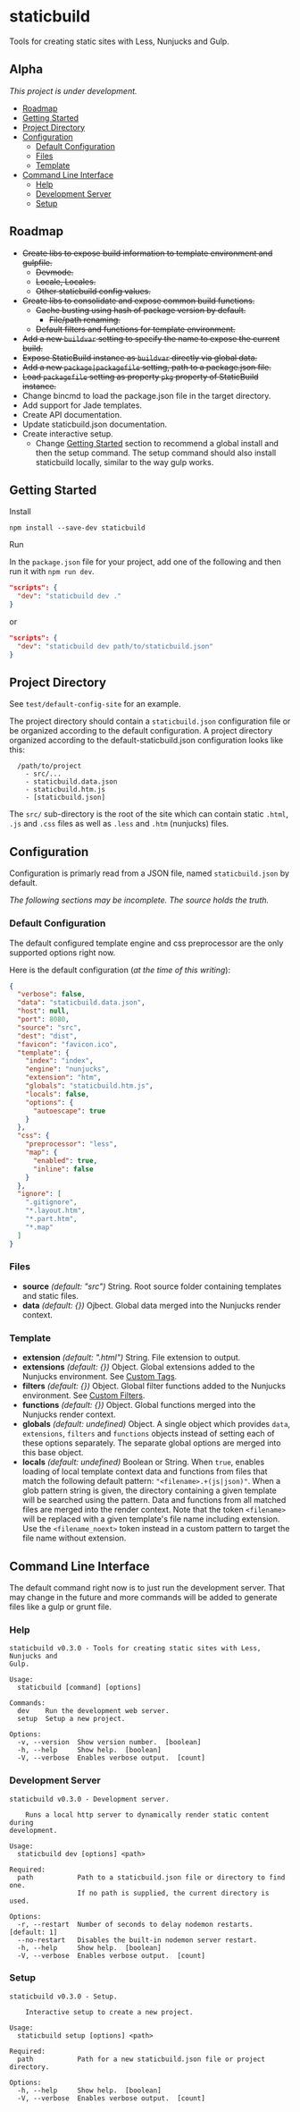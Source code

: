 # staticbuild

Tools for creating static sites with Less, Nunjucks and Gulp.

## Alpha

_This project is under development._

- [Roadmap](#roadmap)
- [Getting Started](#getting-started)
- [Project Directory](#project-directory)
- [Configuration](#configuration)
  - [Default Configuration](#default-configuration)
  - [Files](#files)
  - [Template](#template)
- [Command Line Interface](#command-line-interface)
  - [Help](#help)
  - [Development Server](#development-server)
  - [Setup](#setup)


## Roadmap

- ~~Create libs to expose build information to template environment and gulpfile.~~
  - ~~Devmode.~~
  - ~~Locale, Locales.~~
  - ~~Other staticbuild config values.~~
- ~~Create libs to consolidate and expose common build functions.~~
  - ~~Cache busting using hash of package version by default.~~
    - ~~File/path renaming.~~
  - ~~Default filters and functions for template environment.~~
- ~~Add a new `buildvar` setting to specify the name to expose the current build.~~
- ~~Expose StaticBuild instance as `buildvar` directly via global data.~~
- ~~Add a new `package|packagefile` setting, path to a package.json file.~~
- ~~Load `packagefile` setting as property `pkg` property of StaticBuild instance.~~
- Change bincmd to load the package.json file in the target directory.
- Add support for Jade templates.
- Create API documentation.
- Update staticbuild.json documentation.
- Create interactive setup.
  - Change [Getting Started](#getting-started) section to recommend a global 
install and then the setup command. The setup command should also install 
staticbuild locally, similar to the way gulp works.

## Getting Started

Install

`npm install --save-dev staticbuild`

Run

In the `package.json` file for your project, add one of the following and then
run it with `npm run dev`.

```json
"scripts": {
  "dev": "staticbuild dev ."
}
```

or

```json
"scripts": {
  "dev": "staticbuild dev path/to/staticbuild.json"
}
```

## Project Directory

See `test/default-config-site` for an example.

The project directory should contain a `staticbuild.json` configuration file 
or be organized according to the default configuration. A project directory
organized according to the default-staticbuild.json configuration looks like 
this:

```
  /path/to/project
    - src/...
	- staticbuild.data.json
	- staticbuild.htm.js
	- [staticbuild.json]
```

The `src/` sub-directory is the root of the site which can contain static 
`.html`, `.js` and `.css` files as well as `.less` and `.htm` (nunjucks) files.

## Configuration

Configuration is primarly read from a JSON file, named `staticbuild.json` by 
default.

_The following sections may be incomplete. The source holds the truth._

### Default Configuration

The default configured template engine and css preprocessor are the only 
supported options right now.

Here is the default configuration (_at the time of this writing_):

```json
{
  "verbose": false,
  "data": "staticbuild.data.json",
  "host": null,
  "port": 8080,
  "source": "src",
  "dest": "dist",
  "favicon": "favicon.ico",
  "template": {
    "index": "index",
    "engine": "nunjucks",
    "extension": "htm",
    "globals": "staticbuild.htm.js",
    "locals": false,
    "options": {
      "autoescape": true
    }
  },
  "css": {
    "preprocessor": "less",
    "map": {
      "enabled": true,
      "inline": false
    }
  },
  "ignore": [
    ".gitignore",
    "*.layout.htm",
    "*.part.htm",
    "*.map"
  ]
}
```

### Files

- **source** _(default: "src")_ String. Root source folder containing 
templates and static files.
- **data** _(default: {})_ Ojbect. Global data merged into the Nunjucks render 
context.

### Template

- **extension** _(default: ".html")_ String. File extension to output.
- **extensions** _(default: {})_ Object. Global extensions added to the 
Nunjucks environment. See 
[Custom Tags](http://mozilla.github.io/nunjucks/api.html#custom-tags).
- **filters** _(default: {})_ Object. Global filter functions added to the 
Nunjucks environment. See 
[Custom Filters](http://mozilla.github.io/nunjucks/api.html#custom-filters).
- **functions** _(default: {})_ Object. Global functions merged into the 
Nunjucks render context.
- **globals** _(default: undefined)_ Object. A single object which provides 
`data`, `extensions`, `filters` and `functions` objects instead of setting 
each of these options separately. The separate global options are merged into 
this base object.
- **locals** _(default: undefined)_ Boolean or String. When `true`, enables
loading of local template context data and functions from files that match
the following default pattern: `"<filename>.+(js|json)"`. When a glob pattern
string is given, the directory containing a given template will be searched
using the pattern. Data and functions from all matched files are merged into
the render context. Note that the token `<filename>` will be replaced with a
given template's file name including extension. Use the `<filename_noext>` 
token instead in a custom pattern to target the file name without extension.

## Command Line Interface

The default command right now is to just run the development server.
That may change in the future and more commands will be added to generate
files like a gulp or grunt file.

### Help
```
staticbuild v0.3.0 - Tools for creating static sites with Less, Nunjucks and 
Gulp.

Usage:
  staticbuild [command] [options]

Commands:
  dev    Run the development web server.
  setup  Setup a new project.

Options:
  -v, --version  Show version number.  [boolean]
  -h, --help     Show help.  [boolean]
  -V, --verbose  Enables verbose output.  [count]
```

### Development Server
```
staticbuild v0.3.0 - Development server.

    Runs a local http server to dynamically render static content during 
development.

Usage:
  staticbuild dev [options] <path>

Required:
  path           Path to a staticbuild.json file or directory to find one.
                 If no path is supplied, the current directory is used.

Options:
  -r, --restart  Number of seconds to delay nodemon restarts.  [default: 1]
  --no-restart   Disables the built-in nodemon server restart.
  -h, --help     Show help.  [boolean]
  -V, --verbose  Enables verbose output.  [count]
```

### Setup
```
staticbuild v0.3.0 - Setup.

    Interactive setup to create a new project.

Usage:
  staticbuild setup [options] <path>

Required:
  path           Path for a new staticbuild.json file or project directory.

Options:
  -h, --help     Show help.  [boolean]
  -V, --verbose  Enables verbose output.  [count]
```
